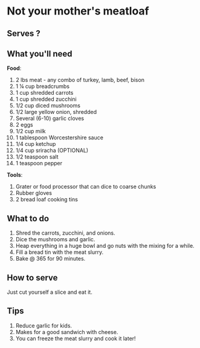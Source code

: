 # Not your mother's meatloaf

## Serves ?

## What you'll need
__Food__:

1. 2 lbs meat - any combo of turkey, lamb, beef, bison
1. 1 ¼ cup breadcrumbs
2. 1 cup shredded carrots
3. 1 cup shredded zucchini
4. 1/2 cup diced mushrooms
5. 1/2 large yellow onion, shredded
6.  Several (6-10) garlic cloves
7.  2 eggs
8.  1/2 cup milk
9.  1 tablespoon Worcestershire sauce
10. 1/4 cup ketchup
11. 1/4 cup sriracha (OPTIONAL)
12. 1/2 teaspoon salt
13. 1 teaspoon pepper

__Tools__:
1. Grater or food processor that can dice to coarse chunks
2. Rubber gloves
3. 2 bread loaf cooking tins

## What to do

1. Shred the carrots, zucchini, and onions.
2. Dice the mushrooms and garlic.
3. Heap everything in a huge bowl and go nuts with the mixing for a while.
4. Fill a bread tin with the meat slurry.
5. Bake @ 365 for 90 minutes.

## How to serve
Just cut yourself a slice and eat it.

## Tips
1. Reduce garlic for kids.
2. Makes for a good sandwich with cheese.
3. You can freeze the meat slurry and cook it later!
